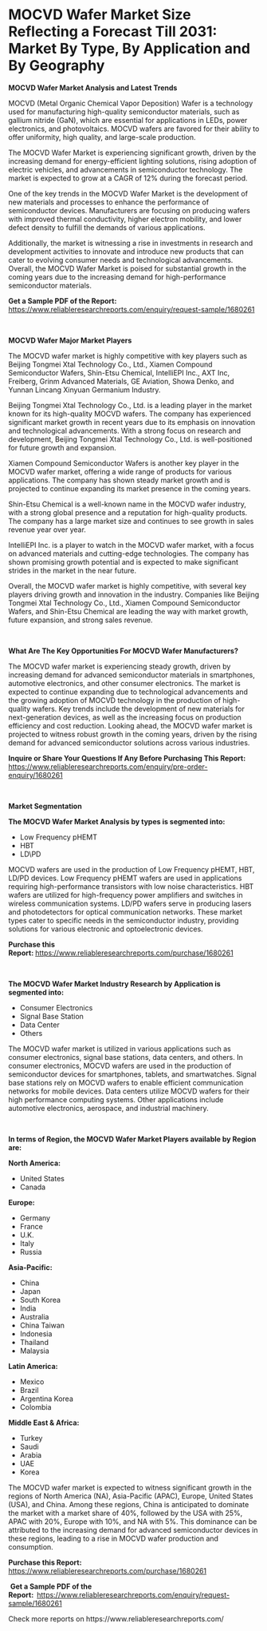 <p><h1>MOCVD Wafer Market Size Reflecting a Forecast Till 2031: Market By Type, By Application and By Geography</h1></p><p><strong>MOCVD Wafer Market Analysis and Latest Trends</strong></p>
<p><p>MOCVD (Metal Organic Chemical Vapor Deposition) Wafer is a technology used for manufacturing high-quality semiconductor materials, such as gallium nitride (GaN), which are essential for applications in LEDs, power electronics, and photovoltaics. MOCVD wafers are favored for their ability to offer uniformity, high quality, and large-scale production.</p><p>The MOCVD Wafer Market is experiencing significant growth, driven by the increasing demand for energy-efficient lighting solutions, rising adoption of electric vehicles, and advancements in semiconductor technology. The market is expected to grow at a CAGR of 12% during the forecast period.</p><p>One of the key trends in the MOCVD Wafer Market is the development of new materials and processes to enhance the performance of semiconductor devices. Manufacturers are focusing on producing wafers with improved thermal conductivity, higher electron mobility, and lower defect density to fulfill the demands of various applications.</p><p>Additionally, the market is witnessing a rise in investments in research and development activities to innovate and introduce new products that can cater to evolving consumer needs and technological advancements. Overall, the MOCVD Wafer Market is poised for substantial growth in the coming years due to the increasing demand for high-performance semiconductor materials.</p></p>
<p><strong>Get a Sample PDF of the Report:&nbsp;</strong> <a href="https://www.reliableresearchreports.com/enquiry/request-sample/1680261">https://www.reliableresearchreports.com/enquiry/request-sample/1680261</a></p>
<p>&nbsp;</p>
<p><strong>MOCVD Wafer Major Market Players</strong></p>
<p><p>The MOCVD wafer market is highly competitive with key players such as Beijing Tongmei Xtal Technology Co., Ltd., Xiamen Compound Semiconductor Wafers, Shin-Etsu Chemical, IntelliEPI Inc., AXT Inc, Freiberg, Grinm Advanced Materials, GE Aviation, Showa Denko, and Yunnan Lincang Xinyuan Germanium Industry.</p><p>Beijing Tongmei Xtal Technology Co., Ltd. is a leading player in the market known for its high-quality MOCVD wafers. The company has experienced significant market growth in recent years due to its emphasis on innovation and technological advancements. With a strong focus on research and development, Beijing Tongmei Xtal Technology Co., Ltd. is well-positioned for future growth and expansion.</p><p>Xiamen Compound Semiconductor Wafers is another key player in the MOCVD wafer market, offering a wide range of products for various applications. The company has shown steady market growth and is projected to continue expanding its market presence in the coming years.</p><p>Shin-Etsu Chemical is a well-known name in the MOCVD wafer industry, with a strong global presence and a reputation for high-quality products. The company has a large market size and continues to see growth in sales revenue year over year.</p><p>IntelliEPI Inc. is a player to watch in the MOCVD wafer market, with a focus on advanced materials and cutting-edge technologies. The company has shown promising growth potential and is expected to make significant strides in the market in the near future.</p><p>Overall, the MOCVD wafer market is highly competitive, with several key players driving growth and innovation in the industry. Companies like Beijing Tongmei Xtal Technology Co., Ltd., Xiamen Compound Semiconductor Wafers, and Shin-Etsu Chemical are leading the way with market growth, future expansion, and strong sales revenue.</p></p>
<p>&nbsp;</p>
<p><strong>What Are The Key Opportunities For MOCVD Wafer Manufacturers?</strong></p>
<p><p>The MOCVD wafer market is experiencing steady growth, driven by increasing demand for advanced semiconductor materials in smartphones, automotive electronics, and other consumer electronics. The market is expected to continue expanding due to technological advancements and the growing adoption of MOCVD technology in the production of high-quality wafers. Key trends include the development of new materials for next-generation devices, as well as the increasing focus on production efficiency and cost reduction. Looking ahead, the MOCVD wafer market is projected to witness robust growth in the coming years, driven by the rising demand for advanced semiconductor solutions across various industries.</p></p>
<p><strong>Inquire or Share Your Questions If Any Before Purchasing This Report:</strong> <a href="https://www.reliableresearchreports.com/enquiry/pre-order-enquiry/1680261">https://www.reliableresearchreports.com/enquiry/pre-order-enquiry/1680261</a></p>
<p>&nbsp;</p>
<p><strong>Market Segmentation</strong></p>
<p><strong>The MOCVD Wafer Market Analysis by types is segmented into:</strong></p>
<p><ul><li>Low Frequency pHEMT</li><li>HBT</li><li>LD\PD</li></ul></p>
<p><p>MOCVD wafers are used in the production of Low Frequency pHEMT, HBT, LD/PD devices. Low Frequency pHEMT wafers are used in applications requiring high-performance transistors with low noise characteristics. HBT wafers are utilized for high-frequency power amplifiers and switches in wireless communication systems. LD/PD wafers serve in producing lasers and photodetectors for optical communication networks. These market types cater to specific needs in the semiconductor industry, providing solutions for various electronic and optoelectronic devices.</p></p>
<p><strong>Purchase this Report:&nbsp;</strong><a href="https://www.reliableresearchreports.com/purchase/1680261">https://www.reliableresearchreports.com/purchase/1680261</a></p>
<p>&nbsp;</p>
<p><strong>The MOCVD Wafer Market Industry Research by Application is segmented into:</strong></p>
<p><ul><li>Consumer Electronics</li><li>Signal Base Station</li><li>Data Center</li><li>Others</li></ul></p>
<p><p>The MOCVD wafer market is utilized in various applications such as consumer electronics, signal base stations, data centers, and others. In consumer electronics, MOCVD wafers are used in the production of semiconductor devices for smartphones, tablets, and smartwatches. Signal base stations rely on MOCVD wafers to enable efficient communication networks for mobile devices. Data centers utilize MOCVD wafers for their high performance computing systems. Other applications include automotive electronics, aerospace, and industrial machinery.</p></p>
<p>&nbsp;</p>
<p><strong>In terms of Region, the MOCVD Wafer Market Players available by Region are:</strong></p>
<p>
    <p> <strong> North America: </strong>
        <ul>
            <li>United States</li>
            <li>Canada</li>
        </ul>
        </p> 
    <p> <strong> Europe: </strong>
        <ul>
            <li>Germany</li>
            <li>France</li>
            <li>U.K.</li>
            <li>Italy</li>
            <li>Russia</li>
        </ul>
        </p> 
    <p> <strong> Asia-Pacific: </strong>
        <ul>
            <li>China</li>
            <li>Japan</li>
            <li>South Korea</li>
            <li>India</li>
            <li>Australia</li>
            <li>China Taiwan</li>
            <li>Indonesia</li>
            <li>Thailand</li>
            <li>Malaysia</li>
        </ul>
        </p> 
    <p> <strong> Latin America: </strong>
        <ul>
            <li>Mexico</li>
            <li>Brazil</li>
            <li>Argentina Korea</li>
            <li>Colombia</li>
        </ul>
        </p> 
    <p> <strong> Middle East & Africa: </strong>
        <ul>
            <li>Turkey</li>
            <li>Saudi</li>
            <li>Arabia</li>
            <li>UAE</li>
            <li>Korea</li>
        </ul>
    </p>
    </p>
<p><p>The MOCVD wafer market is expected to witness significant growth in the regions of North America (NA), Asia-Pacific (APAC), Europe, United States (USA), and China. Among these regions, China is anticipated to dominate the market with a market share of 40%, followed by the USA with 25%, APAC with 20%, Europe with 10%, and NA with 5%. This dominance can be attributed to the increasing demand for advanced semiconductor devices in these regions, leading to a rise in MOCVD wafer production and consumption.</p></p>
<p><strong>Purchase this Report: </strong><a href="https://www.reliableresearchreports.com/purchase/1680261">https://www.reliableresearchreports.com/purchase/1680261</a></p>
<p>&nbsp;<strong>Get a Sample PDF of the Report:&nbsp;&nbsp;</strong><a href="https://www.reliableresearchreports.com/enquiry/request-sample/1680261">https://www.reliableresearchreports.com/enquiry/request-sample/1680261</a></p>
<p><strong></strong></p>
<p>Check more reports on https://www.reliableresearchreports.com/</p>